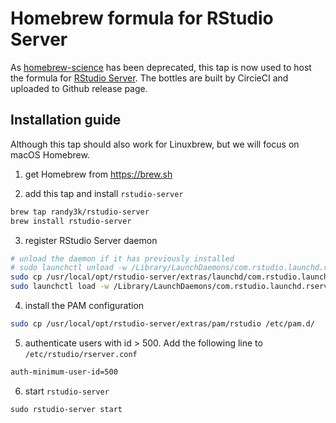 # Homebrew formula for RStudio Server

As [homebrew-science](https://github.com/Homebrew/homebrew-science) has been
deprecated, this tap is now used to host the formula for [RStudio
Server](https://www.rstudio.com/products/rstudio/download-server/). The
bottles are built by CircieCI and uploaded to Github release page.


## Installation guide

Although this tap should also work for Linuxbrew, but we will focus on macOS Homebrew.

1. get Homebrew from https://brew.sh

2. add this tap and install `rstudio-server`

```sh
brew tap randy3k/rstudio-server
brew install rstudio-server
```

3. register RStudio Server daemon

```sh
# unload the daemon if it has previously installed
# sudo launchctl unload -w /Library/LaunchDaemons/com.rstudio.launchd.rserver.plist
sudo cp /usr/local/opt/rstudio-server/extras/launchd/com.rstudio.launchd.rserver.plist /Library/LaunchDaemons/
sudo launchctl load -w /Library/LaunchDaemons/com.rstudio.launchd.rserver.plist
```

4. install the PAM configuration

```sh
sudo cp /usr/local/opt/rstudio-server/extras/pam/rstudio /etc/pam.d/
```

5. authenticate users with id > 500. Add the following line to `/etc/rstudio/rserver.conf`

```sh
auth-minimum-user-id=500
```

6. start `rstudio-server`
```
sudo rstudio-server start
```
